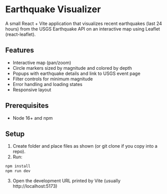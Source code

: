 # Earthquake Visualizer


A small React + Vite application that visualizes recent earthquakes (last 24 hours) from the USGS Earthquake API on an interactive map using Leaflet (react-leaflet).


## Features
- Interactive map (pan/zoom)
- Circle markers sized by magnitude and colored by depth
- Popups with earthquake details and link to USGS event page
- Filter controls for minimum magnitude
- Error handling and loading states
- Responsive layout


## Prerequisites
- Node 16+ and npm


## Setup
1. Create folder and place files as shown (or git clone if you copy into a repo).
2. Run:


```bash
npm install
npm run dev
```

3. Open the development URL printed by Vite (usually http://localhost:5173)